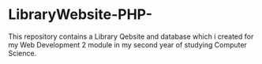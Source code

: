 # LibraryWebsite-PHP-
This repository contains a Library Qebsite and database which i created for my Web Development 2 module in my second year of studying Computer Science.
